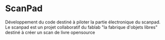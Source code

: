 # ScanPad

Développement du code destiné à piloter la partie électronique du scanpad. Le scanpad est un projet collaboratif du fablab "la fabrique d'objets libres" destiné à créer un scan de livre opensource
